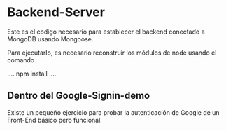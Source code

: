 # Backend-Server

Este es el codigo necesario para establecer el backend
conectado a MongoDB usando Mongoose.

Para ejecutarlo, es necesario reconstruir los módulos
de node usando el comando 

....
npm install
....


## Dentro del Google-Signin-demo
Existe un pequeño ejercicio para probar la
autenticación de Google de un Front-End básico pero
funcional.